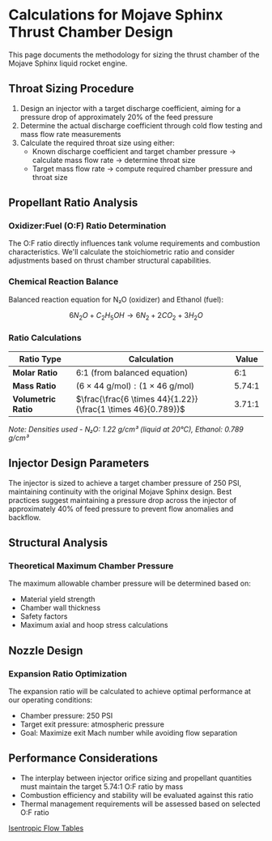 # Calculations for Mojave Sphinx Thrust Chamber Design

This page documents the methodology for sizing the thrust chamber of the Mojave Sphinx liquid rocket engine.

## Throat Sizing Procedure

1. Design an injector with a target discharge coefficient, aiming for a pressure drop of approximately 20% of the feed pressure
2. Determine the actual discharge coefficient through cold flow testing and mass flow rate measurements
3. Calculate the required throat size using either:
    - Known discharge coefficient and target chamber pressure → calculate mass flow rate → determine throat size
    - Target mass flow rate → compute required chamber pressure and throat size

## Propellant Ratio Analysis

### Oxidizer:Fuel (O:F) Ratio Determination

The O:F ratio directly influences tank volume requirements and combustion characteristics. We'll calculate the stoichiometric ratio and consider adjustments based on thrust chamber structural capabilities.

### Chemical Reaction Balance

Balanced reaction equation for N₂O (oxidizer) and Ethanol (fuel):

$$6 N_2O + C_2H_5OH \rightarrow 6 N_2 + 2 CO_2 + 3 H_2O$$

### Ratio Calculations

| Ratio Type | Calculation | Value |
|------------|-------------|-------|
| **Molar Ratio** | 6:1 (from balanced equation) | 6:1 |
| **Mass Ratio** | $(6 \times 44 \text{ g/mol}) : (1 \times 46 \text{ g/mol})$ | 5.74:1 |
| **Volumetric Ratio** | $\frac{\frac{6 \times 44}{1.22}}{\frac{1 \times 46}{0.789}}$ | 3.71:1 |

*Note: Densities used - N₂O: 1.22 g/cm³ (liquid at 20°C), Ethanol: 0.789 g/cm³*

## Injector Design Parameters

The injector is sized to achieve a target chamber pressure of 250 PSI, maintaining continuity with the original Mojave Sphinx design. Best practices suggest maintaining a pressure drop across the injector of approximately 40% of feed pressure to prevent flow anomalies and backflow.

## Structural Analysis

### Theoretical Maximum Chamber Pressure

The maximum allowable chamber pressure will be determined based on:

- Material yield strength
- Chamber wall thickness
- Safety factors
- Maximum axial and hoop stress calculations

## Nozzle Design

### Expansion Ratio Optimization

The expansion ratio will be calculated to achieve optimal performance at our operating conditions:

- Chamber pressure: 250 PSI
- Target exit pressure: atmospheric pressure
- Goal: Maximize exit Mach number while avoiding flow separation

## Performance Considerations

- The interplay between injector orifice sizing and propellant quantities must maintain the target 5.74:1 O:F ratio by mass
- Combustion efficiency and stability will be evaluated against this ratio
- Thermal management requirements will be assessed based on selected O:F ratio

[Isentropic Flow Tables](resources/appendix.pdf)
